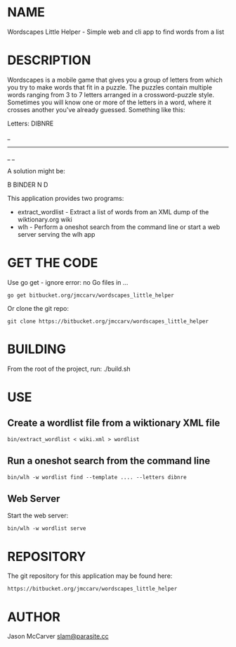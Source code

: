 # NAME

Wordscapes Little Helper - Simple web and cli app to find words from a list

# DESCRIPTION

Wordscapes is a mobile game that gives you a group of letters from which you
try to make words that fit in a puzzle. The puzzles contain multiple words
ranging from 3 to 7 letters arranged in a crossword-puzzle style. Sometimes
you will know one or more of the letters in a word, where it crosses another
you've already guessed. Something like this:

 Letters: DIBNRE

  _
 ______
  _
  _

 A solution might be:

  B
 BINDER
  N
  D

This application provides two programs:

- extract_wordlist - Extract a list of words from an XML dump of the wiktionary.org wiki
- wlh - Perform a oneshot search from the command line or start a web server serving the wlh app

# GET THE CODE

Use go get - ignore error: no Go files in ...

    go get bitbucket.org/jmccarv/wordscapes_little_helper

Or clone the git repo:

    git clone https://bitbucket.org/jmccarv/wordscapes_little_helper

# BUILDING

From the root of the project, run:
 ./build.sh


# USE

## Create a wordlist file from a wiktionary XML file

    bin/extract_wordlist < wiki.xml > wordlist

## Run a oneshot search from the command line

    bin/wlh -w wordlist find --template .... --letters dibnre

## Web Server

Start the web server:

    bin/wlh -w wordlist serve

# REPOSITORY

The git repository for this application may be found here:

    https://bitbucket.org/jmccarv/wordscapes_little_helper

# AUTHOR

Jason McCarver <slam@parasite.cc>
